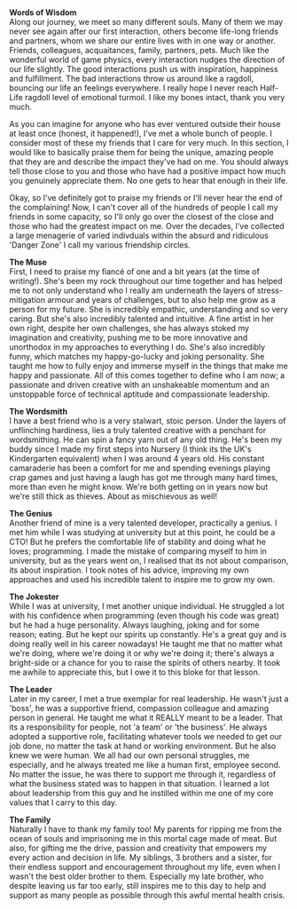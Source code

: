 <p>
<br />
<strong>Words of Wisdom</strong>
<br />
Along our journey, we meet so many different souls. Many of them we may never see again after our first interaction, others become life-long friends and partners, whom we share our entire lives with in one way or another. Friends, colleagues, acquaitances, family, partners, pets. Much like the wonderful world of game physics, every interaction nudges the direction of our life slightly. The good interactions push us with inspiration, happiness and fulfillment. The bad interactions throw us around like a ragdoll, bouncing our life an feelings everywhere. I really hope I never reach Half-Life ragdoll level of emotional turmoil. I like my bones intact, thank you very much.
</p>
<p>
As you can imagine for anyone who has ever ventured outside their house at least once (honest, it happened!), I've met a whole bunch of people. I consider most of these my friends that I care for very much. In this section, I would like to basically praise them for being the unique, amazing people that they are and describe the impact they've had on me. You should always tell those close to you and those who have had a positive impact how much you genuinely appreciate them. No one gets to hear that enough in their life.
</p>
<p>
Okay, so I've definitely got to praise my friends or I'll never hear the end of the complaining! Now, I can't cover all of the hundreds of people I call my friends in some capacity, so I'll only go over the closest of the close and those who had the greatest impact on me. Over the decades, I've collected a large menagerie of varied indivduals within the absurd and ridiculous 'Danger Zone' I call my various friendship circles.
</p>
<p>
<strong>The Muse</strong>
<br />
First, I need to praise my fiancé of one and a bit years (at the time of writing!). She's been my rock throughout our time together and has helped me to not only understand who I really am underneath the layers of stress-mitigation armour and years of challenges, but to also help me grow as a person for my future. She is incredibly empathic, understanding and so very caring. But she's also incredibly talented and intuitive. A fine artist in her own right, despite her own challenges, she has always stoked my imagination and creativity, pushing me to be more innovative and unorthodox in my approaches to everything I do. She's also incredibly funny, which matches my happy-go-lucky and joking personality. She taught me how to fully enjoy and immerse myself in the things that make me happy and passionate. All of this comes together to define who I am now; a passionate and driven creative with an unshakeable momentum and an unstoppable force of technical aptitude and compassionate leadership.
</p>
<p>
<strong>The Wordsmith</strong>
<br />
I have a best friend who is a very stalwart, stoic person. Under the layers of unflinching hardiness, lies a truly talented creative with a penchant for wordsmithing. He can spin a fancy yarn out of any old thing. He's been my buddy since I made my first steps into Nursery (I think its the UK's Kindergarten equivalent) when I was around 4 years old. His constant camaraderie has been a comfort for me and spending evenings playing crap games and just having a laugh has got me through many hard times, more than even he might know. We're both getting on in years now but we're still thick as thieves. About as mischievous as well!
</p>
<p>
<strong>The Genius</strong>
<br />
Another friend of mine is a very talented developer, practically a genius. I met him while I was studying at university but at this point, he could be a CTO! But he prefers the comfortable life of stability and doing what he loves; programming. I made the mistake of comparing myself to him in university, but as the years went on, I realised that its not about comparison, its about inspiration. I took notes of his advice, improving my own approaches and used his incredible talent to inspire me to grow my own.
</p>
<p>
<strong>The Jokester</strong>
<br />
While I was at university, I met another unique individual. He struggled a lot with his confidence when programming (even though his code was great) but he had a huge personality. Always laughing, joking and for some reason; eating. But he kept our spirits up constantly. He's a great guy and is doing really well in his career nowadays! He taught me that no matter what we're doing, where we're doing it or why we're doing it; there's always a bright-side or a chance for you to raise the spirits of others nearby. It took me awhile to appreciate this, but I owe it to this bloke for that lesson.
</p>
<p>
<strong>The Leader</strong>
<br />
Later in my career, I met a true exemplar for real leadership. He wasn't just a 'boss', he was a supportive friend, compassion colleague and amazing person in general. He taught me what it REALLY meant to be a leader. That its a responsibility for people, not 'a team' or 'the business'. He always adopted a supportive role, facilitating whatever tools we needed to get our job done, no matter the task at hand or working environment. But he also knew we were human. We all had our own personal struggles, me especially, and he always treated me like a human first, employee second. No matter the issue, he was there to support me through it, regardless of what the business stated was to happen in that situation. I learned a lot about leadership from this guy and he instilled within me one of my core values that I carry to this day.
</p>
<p>
<strong>The Family</strong>
<br />
Naturally I have to thank my family too! My parents for ripping me from the ocean of souls and imprisoning me in this mortal cage made of meat. But also, for gifting me the drive, passion and creativity that empowers my every action and decision in life. My siblings, 3 brothers and a sister, for their endless support and encouragement throughout my life, even when I wasn't the best older brother to them. Especially my late brother, who despite leaving us far too early, still inspires me to this day to help and support as many people as possible through this awful mental health crisis.
</p>
